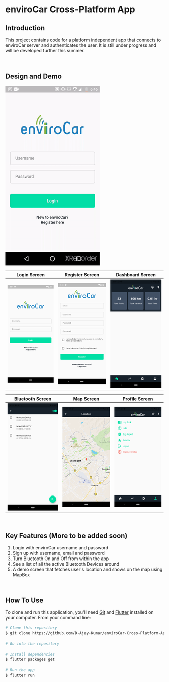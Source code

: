 # enviroCar Cross-Platform App

## Introduction
This project contains code for a platform independent app that connects to enviroCar server and authenticates the user.
It is still under progress and will be developed further this summer.

<br>

## Design and Demo
<img src="https://github.com/D-Ajay-Kumar/enviroCar-Cross-Platform-App/blob/master/design/app_video.gif" width="300" height="570" />

|Login Screen|Register Screen|Dashboard Screen|
|---------------------------------------------------------|------------------------------------------------------------|--------------------------------------------------------|
| <img width="300em" src="./design/login.png"> | <img width="300em" src="./design/register.png"> | <img width="300em" src="./design/dashboard_screen.png"> | 

|Bluetooth Screen|Map Screen|Profile Screen
|---------------------------------------------------------|------------------------------------------------------------|--------------------------------------------------------|
| <img width="300em" src="./design/bluetooth_screen.png"> | <img width="300em" src="./design/map_screen.png"> | <img width="300em" src="./design/profile_screen.png"> | 

<br>

## Key Features (More to be added soon)
1. Login with enviroCar username and password
2. Sign up with username, email and password
3. Turn Bluetooth On and Off from within the app
4. See a list of all the active Bluetooth Devices around
5. A demo screen that fetches user's location and shows on the map using MapBox

<br>

## How To Use

To clone and run this application, you'll need [Git](https://git-scm.com) and [Flutter](https://flutter.dev/docs/get-started/install) installed on your computer. From your command line:

```bash
# Clone this repository
$ git clone https://github.com/D-Ajay-Kumar/enviroCar-Cross-Platform-App.git

# Go into the repository

# Install dependencies
$ flutter packages get

# Run the app
$ flutter run
```
